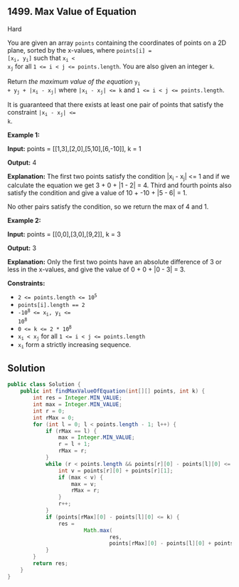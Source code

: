 ## 1499\. Max Value of Equation

Hard

You are given an array `points` containing the coordinates of points on a 2D plane, sorted by the x-values, where <code>points[i] = [x<sub>i</sub>, y<sub>i</sub>]</code> such that <code>x<sub>i</sub> < x<sub>j</sub></code> for all `1 <= i < j <= points.length`. You are also given an integer `k`.

Return _the maximum value of the equation_ <code>y<sub>i</sub> + y<sub>j</sub> + |x<sub>i</sub> - x<sub>j</sub>|</code> where <code>|x<sub>i</sub> - x<sub>j</sub>| <= k</code> and `1 <= i < j <= points.length`.

It is guaranteed that there exists at least one pair of points that satisfy the constraint <code>|x<sub>i</sub> - x<sub>j</sub>| <= k</code>.

**Example 1:**

**Input:** points = \[\[1,3],[2,0],[5,10],[6,-10]], k = 1

**Output:** 4

**Explanation:** The first two points satisfy the condition \|x<sub>i</sub> - x<sub>j</sub>\| <= 1 and if we calculate the equation we get 3 + 0 + \|1 - 2\| = 4. Third and fourth points also satisfy the condition and give a value of 10 + -10 + \|5 - 6\| = 1.

No other pairs satisfy the condition, so we return the max of 4 and 1.

**Example 2:**

**Input:** points = \[\[0,0],[3,0],[9,2]], k = 3

**Output:** 3

**Explanation:** Only the first two points have an absolute difference of 3 or less in the x-values, and give the value of 0 + 0 + \|0 - 3\| = 3.

**Constraints:**

*   <code>2 <= points.length <= 10<sup>5</sup></code>
*   `points[i].length == 2`
*   <code>-10<sup>8</sup> <= x<sub>i</sub>, y<sub>i</sub> <= 10<sup>8</sup></code>
*   <code>0 <= k <= 2 * 10<sup>8</sup></code>
*   <code>x<sub>i</sub> < x<sub>j</sub></code> for all `1 <= i < j <= points.length`
*   <code>x<sub>i</sub></code> form a strictly increasing sequence.

## Solution

```java
public class Solution {
    public int findMaxValueOfEquation(int[][] points, int k) {
        int res = Integer.MIN_VALUE;
        int max = Integer.MIN_VALUE;
        int r = 0;
        int rMax = 0;
        for (int l = 0; l < points.length - 1; l++) {
            if (rMax == l) {
                max = Integer.MIN_VALUE;
                r = l + 1;
                rMax = r;
            }
            while (r < points.length && points[r][0] - points[l][0] <= k) {
                int v = points[r][0] + points[r][1];
                if (max < v) {
                    max = v;
                    rMax = r;
                }
                r++;
            }
            if (points[rMax][0] - points[l][0] <= k) {
                res =
                        Math.max(
                                res,
                                points[rMax][0] - points[l][0] + points[rMax][1] + points[l][1]);
            }
        }
        return res;
    }
}
```
